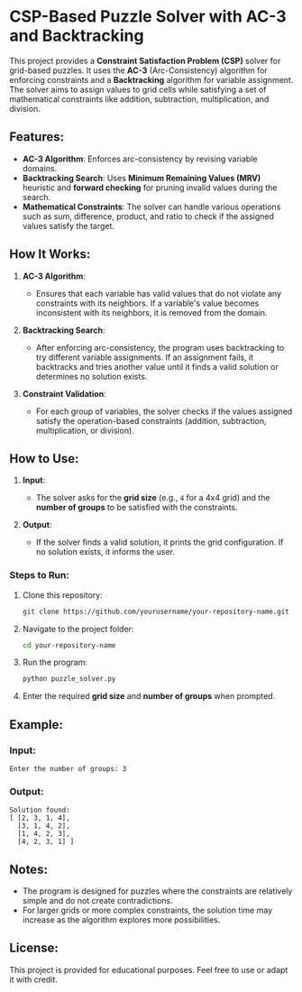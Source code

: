 # CSP-Based Puzzle Solver with AC-3 and Backtracking

This project provides a **Constraint Satisfaction Problem (CSP)** solver for grid-based puzzles. It uses the **AC-3** (Arc-Consistency) algorithm for enforcing constraints and a **Backtracking** algorithm for variable assignment. The solver aims to assign values to grid cells while satisfying a set of mathematical constraints like addition, subtraction, multiplication, and division.

## Features:
- **AC-3 Algorithm**: Enforces arc-consistency by revising variable domains.
- **Backtracking Search**: Uses **Minimum Remaining Values (MRV)** heuristic and **forward checking** for pruning invalid values during the search.
- **Mathematical Constraints**: The solver can handle various operations such as sum, difference, product, and ratio to check if the assigned values satisfy the target.

## How It Works:
1. **AC-3 Algorithm**: 
   - Ensures that each variable has valid values that do not violate any constraints with its neighbors. If a variable's value becomes inconsistent with its neighbors, it is removed from the domain.
   
2. **Backtracking Search**: 
   - After enforcing arc-consistency, the program uses backtracking to try different variable assignments. If an assignment fails, it backtracks and tries another value until it finds a valid solution or determines no solution exists.

3. **Constraint Validation**: 
   - For each group of variables, the solver checks if the values assigned satisfy the operation-based constraints (addition, subtraction, multiplication, or division).

## How to Use:
1. **Input**: 
   - The solver asks for the **grid size** (e.g., `4` for a 4x4 grid) and the **number of groups** to be satisfied with the constraints.
   
2. **Output**: 
   - If the solver finds a valid solution, it prints the grid configuration. If no solution exists, it informs the user.

### Steps to Run:
1. Clone this repository:
    ```bash
    git clone https://github.com/yourusername/your-repository-name.git
    ```

2. Navigate to the project folder:
    ```bash
    cd your-repository-name
    ```

3. Run the program:
    ```bash
    python puzzle_solver.py
    ```

4. Enter the required **grid size** and **number of groups** when prompted.

## Example:
### Input:
```
Enter the number of groups: 3
```

### Output:
```
Solution found:
[ [2, 3, 1, 4], 
  [3, 1, 4, 2],
  [1, 4, 2, 3],
  [4, 2, 3, 1] ]
```

## Notes:
- The program is designed for puzzles where the constraints are relatively simple and do not create contradictions.
- For larger grids or more complex constraints, the solution time may increase as the algorithm explores more possibilities.

## License:
This project is provided for educational purposes.
Feel free to use or adapt it with credit.
